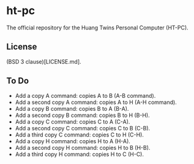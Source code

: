 # ht-pc
The official repository for the Huang Twins Personal Computer (HT-PC).

## License

(BSD 3 clause)[LICENSE.md].

## To Do

- Add a copy A command: copies A to B (A-B command).
- Add a second copy A command: copies A to H  (A-H command).
- Add a copy B command: copies B to A (B-A).
- Add a second copy B command: copies B to H (B-H).
- Add a copy C command: copies C to A (C-A).
- Add a second copy C command: copies C to B (C-B).
- Add a third copy C command: copies C to H (C-H).
- Add a copy H command: copies H to A (H-A).
- Add a second copy H command: copies H to B (H-B).
- Add a third copy H command: copies H to C (H-C).
